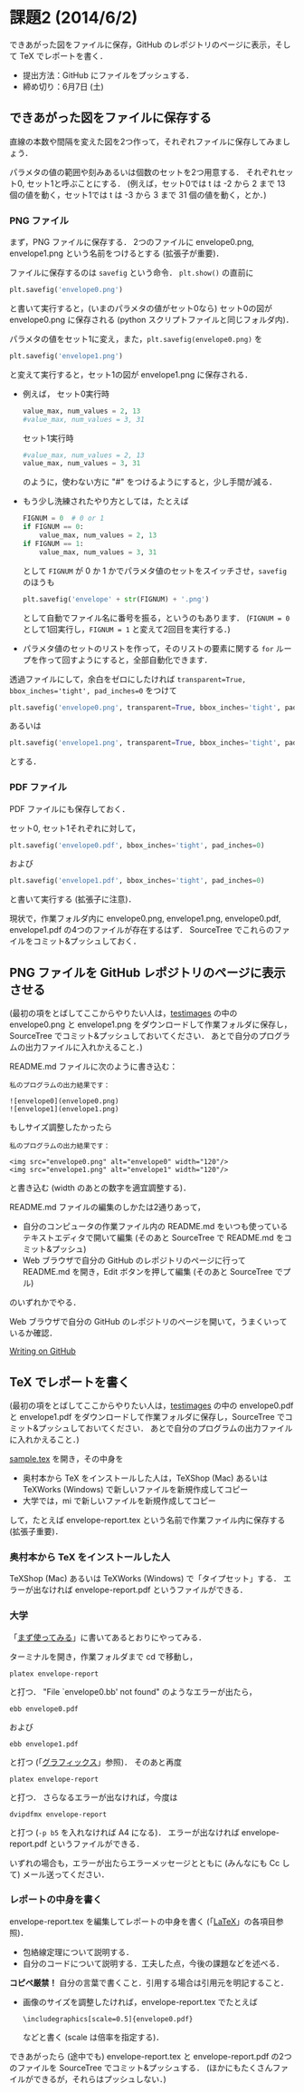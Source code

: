 課題2 (2014/6/2)
=========

できあがった図をファイルに保存，GitHub のレポジトリのページに表示，そして TeX でレポートを書く．

* 提出方法：GitHub にファイルをプッシュする．
* 締め切り：6月7日 (土)



## できあがった図をファイルに保存する

直線の本数や間隔を変えた図を2つ作って，それぞれファイルに保存してみましょう．

パラメタの値の範囲や刻みあるいは個数のセットを2つ用意する．
それぞれセット0, セット1と呼ぶことにする．
(例えば，セット0では t は -2 から 2 まで 13 個の値を動く，セット1では t は -3 から 3 まで 31 個の値を動く，とか．)


### PNG ファイル

まず，PNG ファイルに保存する．
2つのファイルに envelope0.png, envelope1.png という名前をつけるとする (拡張子が重要)．

ファイルに保存するのは `savefig` という命令．
`plt.show()` の直前に

```python
plt.savefig('envelope0.png')
```

と書いて実行すると，(いまのパラメタの値がセット0なら) セット0の図が envelope0.png に保存される
(python スクリプトファイルと同じフォルダ内)．

パラメタの値をセット1に変え，また，`plt.savefig(envelope0.png)` を

```python
plt.savefig('envelope1.png')
```

と変えて実行すると，セット1の図が envelope1.png に保存される．

* 例えば，
  セット0実行時

  ```python
  value_max, num_values = 2, 13
  #value_max, num_values = 3, 31
  ```

  セット1実行時

  ```python
  #value_max, num_values = 2, 13
  value_max, num_values = 3, 31
  ```

  のように，使わない方に "#" をつけるようにすると，少し手間が減る．

* もう少し洗練されたやり方としては，たとえば
  ```python
  FIGNUM = 0  # 0 or 1
  if FIGNUM == 0:
      value_max, num_values = 2, 13
  if FIGNUM == 1:
      value_max, num_values = 3, 31
  ```
  として `FIGNUM` が 0 か 1 かでパラメタ値のセットをスイッチさせ，`savefig` のほうも
  ```python
  plt.savefig('envelope' + str(FIGNUM) + '.png')
  ```
  として自動でファイル名に番号を振る，というのもあります．
  (`FIGNUM = 0` として1回実行し，`FIGNUM = 1` と変えて2回目を実行する．)

* パラメタ値のセットのリストを作って，そのリストの要素に関する `for` ループを作って回すようにすると，全部自動化できます．

透過ファイルにして，余白をゼロにしたければ `transparent=True, bbox_inches='tight', pad_inches=0` をつけて

```python
plt.savefig('envelope0.png', transparent=True, bbox_inches='tight', pad_inches=0)
```

あるいは

```python
plt.savefig('envelope1.png', transparent=True, bbox_inches='tight', pad_inches=0)
```

とする．


### PDF ファイル

PDF ファイルにも保存しておく．

セット0, セット1それぞれに対して，

```python
plt.savefig('envelope0.pdf', bbox_inches='tight', pad_inches=0)
```

および

```python
plt.savefig('envelope1.pdf', bbox_inches='tight', pad_inches=0)
```

と書いて実行する (拡張子に注意)．

現状で，作業フォルダ内に envelope0.png, envelope1.png, envelope0.pdf, envelope1.pdf の4つのファイルが存在するはず．
SourceTree でこれらのファイルをコミット&プッシュしておく．



## PNG ファイルを GitHub レポジトリのページに表示させる

(最初の項をとばしてここからやりたい人は，[testimages](testimages) の中の
envelope0.png と envelope1.png をダウンロードして作業フォルダに保存し，SourceTree でコミット&プッシュしておいてください．
あとで自分のプログラムの出力ファイルに入れかえること．)

README.md ファイルに次のように書き込む：

```
私のプログラムの出力結果です：

![envelope0](envelope0.png)
![envelope1](envelope1.png)
```

もしサイズ調整したかったら

```
私のプログラムの出力結果です：

<img src="envelope0.png" alt="envelope0" width="120"/>
<img src="envelope1.png" alt="envelope1" width="120"/>
```

と書き込む (width のあとの数字を適宜調整する)．

README.md ファイルの編集のしかたは2通りあって，

* 自分のコンピュータの作業ファイル内の README.md をいつも使っているテキストエディタで開いて編集
  (そのあと SourceTree で README.md をコミット&プッシュ)
* Web ブラウザで自分の GitHub のレポジトリのページに行って README.md を開き，Edit ボタンを押して編集
  (そのあと SourceTree でプル)

のいずれかでやる．

Web ブラウザで自分の GitHub のレポジトリのページを開いて，うまくいっているか確認．

[Writing on GitHub](https://help.github.com/categories/88/articles)



## TeX でレポートを書く

(最初の項をとばしてここからやりたい人は，[testimages](testimages) の中の
envelope0.pdf と envelope1.pdf をダウンロードして作業フォルダに保存し，SourceTree でコミット&プッシュしておいてください．
あとで自分のプログラムの出力ファイルに入れかえること．)

[sample.tex](sample.tex) を開き，その中身を

* 奥村本から TeX をインストールした人は，TeXShop (Mac) あるいは TeXWorks (Windows) で新しいファイルを新規作成してコピー
* 大学では，mi で新しいファイルを新規作成してコピー

して，たとえば envelope-report.tex という名前で作業ファイル内に保存する (拡張子重要)．


### 奥村本から TeX をインストールした人

TeXShop (Mac) あるいは TeXWorks (Windows) で「タイプセット」する．
エラーが出なければ envelope-report.pdf というファイルができる．


### 大学

「[まず使ってみる](http://hwb.ecc.u-tokyo.ac.jp/current/applications/latex/start/)」に書いてあるとおりにやってみる．

ターミナルを開き，作業フォルダまで cd で移動し，

```
platex envelope-report
```

と打つ．
"File `envelope0.bb' not found" のようなエラーが出たら，

```
ebb envelope0.pdf
```

および

```
ebb envelope1.pdf
```

と打つ
(「[グラフィックス](http://hwb.ecc.u-tokyo.ac.jp/current/applications/latex/graphicx/)」参照)．
そのあと再度

```
platex envelope-report
```

と打つ．
さらなるエラーが出なければ，今度は

```
dvipdfmx envelope-report
```

と打つ (`-p b5` を入れなければ A4 になる)．
エラーが出なければ envelope-report.pdf というファイルができる．

いずれの場合も，エラーが出たらエラーメッセージとともに (みんなにも Cc して) メール送ってください．


### レポートの中身を書く

envelope-report.tex を編集してレポートの中身を書く
(「[LaTeX](http://hwb.ecc.u-tokyo.ac.jp/current/applications/latex/)」の各項目参照)．

* 包絡線定理について説明する．
* 自分のコードについて説明する．工夫した点，今後の課題などを述べる．

**コピペ厳禁！**
自分の言葉で書くこと．引用する場合は引用元を明記すること．

* 画像のサイズを調整したければ，envelope-report.tex でたとえば

  ```
  \includegraphics[scale=0.5]{envelope0.pdf}
  ```

  などと書く
  (scale は倍率を指定する)．

できあがったら (途中でも) envelope-report.tex と envelope-report.pdf の2つのファイルを SourceTree でコミット&プッシュする．
(ほかにもたくさんファイルができるが，それらはプッシュしない．)
